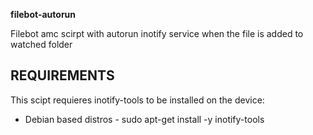 **filebot-autorun**

Filebot amc scirpt with autorun inotify service when the file is added to watched folder


REQUIREMENTS
------------
This scipt requieres inotify-tools to be installed on the device:
 * Debian based distros - sudo apt-get install -y inotify-tools 


